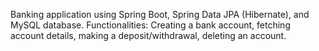 Banking application using Spring Boot, Spring Data JPA (Hibernate), and MySQL database.
Functionalities: Creating a bank account, fetching account details, making a deposit/withdrawal, deleting an account.
